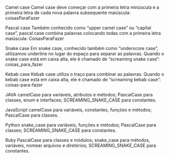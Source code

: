 Camel case
Camel case deve começar com a primeira letra minúscula e a primeira letra de cada nova palavra subsequente maiúscula:
coisasParaFazer

Pascal case
Também conhecido como “upper camel case” ou “capital case”, pascal case combina palavras colocando todas com a primeira letra maiúscula:
CoisasParaFazer

Snake case
Em snake case, conhecido também como “underscore case”, utilizamos underline no lugar do espaço para separar as palavras. Quando o snake case está em caixa alta, ele é chamado de “screaming snake case”:
coisas_para_fazer

Kebab case
Kebab case utiliza o traço para combinar as palavras. Quando o kebab case está em caixa alta, ele é chamado de “screaming kebab case”:
coisas-para-fazer

JAVA
camelCase para variáveis, atributos e métodos;
PascalCase para classes, enum e interfaces;
SCREAMING_SNAKE_CASE para constantes.

JavaScript
camelCase para variáveis, constantes, funções e métodos;
PascalCase para classes.

Python
snake_case para variáveis, funções e métodos;
PascalCase para classes;
SCREAMING_SNAKE_CASE para constantes.

Ruby
PascalCase para classes e módulos;
snake_case para métodos, variáveis, nomear arquivos e diretórios;
SCREAMING_SNAKE_CASE para constantes.